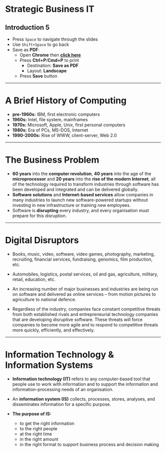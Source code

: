 # Strategic Business IT
## Introduction 5
* Press `Space` to navigate through the slides
* Use `Shift+Space` to go back
* Save as **PDF**:
  * Open **Chrome** then **<a href="?print-pdf#/">click here</a>**
  * Press **Ctrl+P**/**Cmd+P** to print
    * Destination: **Save as PDF**
    * Layout: **Landscape**
  * Press **Save** button
  
---

# A Brief History of Computing
* **pre-1960s:** IBM, first electronic computers
* **1960s:** Intel, file system, mainframes
* **1970s:** Microsoft, Apple, Unix, first personal computers
* **1980s:** Era of PCs, MS-DOS, Internet
* **1990-2000s:** Rise of WWW, client-server, Web 2.0

---

# The Business Problem
* **60 years** into the **computer revolution**, **40 years** into the age of the **microprocessor** and **20 years** into the **rise of the modern Internet**, all of the technology required to transform industries through software has been developed and integrated and can be delivered globally.
* **Software solutions** and **Internet-based services** allow companies in many industries to launch new software-powered startups without investing in new infrastructure or training new employees.
* Software is **disrupting** every industry, and every organisation must prepare for this disruption. 

---

# Digital Disruptors

* Books, music, video, software, video games, photography, marketing, recruiting, financial services, fundraising, genomics, film production, etc.

* Automobiles, logistics, postal services, oil and gas, agriculture, military, retail, education, etc.

* An increasing number of major businesses and industries are being run on software and delivered as online services – from motion pictures to agriculture to national defence.

* Regardless of the industry, companies face constant competitive threats from both established rivals and entrepreneurial technology companies that are developing disruptive software. These threats will force companies to become more agile and to respond to competitive threats more quickly, efficiently, and effectively.

---

# Information Technology & Information Systems

* **Information technology (IT)** refers to any computer-based tool that people use to work with information and to support the information and information-processing needs of an organisation.

* An **information system (IS)** collects, processes, stores, analyses, and disseminates information for a specific purpose.

* __The purpose of IS:__
	* to get the right information
	* to the right people
	* at the right time
	* in the right amount
	* in the right format to support business process and decision making